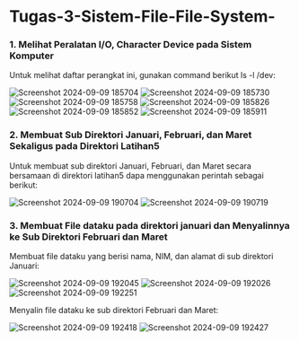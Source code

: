 # Tugas-3-Sistem-File-File-System-

### 1. Melihat Peralatan I/O, Character Device pada Sistem Komputer
Untuk melihat daftar perangkat ini, gunakan command berikut ls -l /dev:

![Screenshot 2024-09-09 185704](https://github.com/user-attachments/assets/93ca52b9-8eae-4e6e-8c81-df647e69f82d)
![Screenshot 2024-09-09 185730](https://github.com/user-attachments/assets/8db6abaf-0f2c-45b5-90a5-330a1fee97b1)
![Screenshot 2024-09-09 185758](https://github.com/user-attachments/assets/ac7cd97a-77fc-4666-a96b-36f00b3c8626)
![Screenshot 2024-09-09 185826](https://github.com/user-attachments/assets/72570beb-b171-463a-a873-31cfee14599d)
![Screenshot 2024-09-09 185852](https://github.com/user-attachments/assets/76daea32-9eef-49b8-b59b-589fcac9556b)
![Screenshot 2024-09-09 185911](https://github.com/user-attachments/assets/0110eb77-b0fb-4b22-8d2e-ebf3a8f916e8)

### 2. Membuat Sub Direktori Januari, Februari, dan Maret Sekaligus pada Direktori Latihan5
Untuk membuat sub direktori Januari, Februari, dan Maret secara bersamaan di direktori latihan5 dapa menggunakan perintah sebagai berikut:

![Screenshot 2024-09-09 190704](https://github.com/user-attachments/assets/9cc7b5d1-8a7a-4869-96e2-4b9564516d0c)
![Screenshot 2024-09-09 190719](https://github.com/user-attachments/assets/fb5f0c9c-d2f4-4a0e-8ef1-a1bab550813d)

### 3. Membuat File dataku pada direktori januari dan Menyalinnya ke Sub Direktori Februari dan Maret
Membuat file dataku yang berisi nama, NIM, dan alamat di sub direktori Januari:

![Screenshot 2024-09-09 192045](https://github.com/user-attachments/assets/1d3371f6-7984-4b4a-a3f5-394a026337ac)
![Screenshot 2024-09-09 192026](https://github.com/user-attachments/assets/d61d7559-9d0c-491e-ad86-138849d0a179)
![Screenshot 2024-09-09 192251](https://github.com/user-attachments/assets/ff484e9f-d060-4e33-aaef-2d83665c24cb)

Menyalin file dataku ke sub direktori Februari dan Maret:

![Screenshot 2024-09-09 192418](https://github.com/user-attachments/assets/a677a88c-f154-474d-907c-4d4a1c874845)
![Screenshot 2024-09-09 192427](https://github.com/user-attachments/assets/144099d4-d30f-4a6a-a41f-feaf8d4d6a6d)





































































